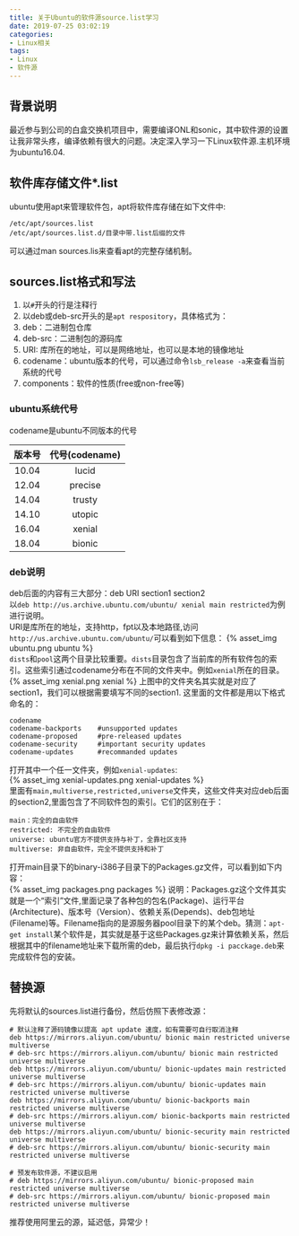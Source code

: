 ```yaml
---
title: 关于Ubuntu的软件源source.list学习
date: 2019-07-25 03:02:19
categories: 
- Linux相关
tags:
- Linux
- 软件源
---
```


## 背景说明
最近参与到公司的白盒交换机项目中，需要编译ONL和sonic，其中软件源的设置让我非常头疼，编译依赖有很大的问题。决定深入学习一下Linux软件源.主机环境为ubuntu16.04.  

## 软件库存储文件*.list  
ubuntu使用apt来管理软件包，apt将软件库存储在如下文件中:  

```
/etc/apt/sources.list
/etc/apt/sources.list.d/目录中带.list后缀的文件
```
 
可以通过man sources.lis来查看apt的完整存储机制。  

## sources.list格式和写法  
1. 以`#`开头的行是注释行  
2. 以deb或deb-src开头的是`apt respository`，具体格式为：  
  1. deb：二进制包仓库  
  2. deb-src：二进制包的源码库  
  3. URI: 库所在的地址，可以是网络地址，也可以是本地的镜像地址  
  4. codename：ubuntu版本的代号，可以通过命令`lsb_release -a`来查看当前系统的代号  
  5. components：软件的性质(free或non-free等)  

### ubuntu系统代号
codename是ubuntu不同版本的代号

| 版本号 | 代号(codename) |  
| :----: | :--: |  
| 10.04 | lucid |  
| 12.04 | precise |  
| 14.04 | trusty |  
| 14.10 | utopic |  
| 16.04 | xenial |  
| 18.04 | bionic |    

### deb说明
deb后面的内容有三大部分：deb URI section1 section2  
以`deb http://us.archive.ubuntu.com/ubuntu/ xenial main restricted`为例进行说明。  
URI是库所在的地址，支持http，fpt以及本地路径,访问`http://us.archive.ubuntu.com/ubuntu/`可以看到如下信息：
{% asset_img ubuntu.png ubuntu %}  
`dists`和`pool`这两个目录比较重要。`dists`目录包含了当前库的所有软件包的索引。这些索引通过codename分布在不同的文件夹中。例如`xenial`所在的目录。  
{% asset_img xenial.png xenial %}
上图中的文件夹名其实就是对应了section1，我们可以根据需要填写不同的section1.
这里面的文件都是用以下格式命名的：  

```
codename
codename-backports    #unsupported updates
codename-proposed	  #pre-released updates
codename-security	  #important security updates
codename-updates	  #recommanded updates
```

打开其中一个任一文件夹，例如`xenial-updates`:  
{% asset_img xenial-updates.png xenial-updates %}  
里面有`main,multiverse,restricted,universe`文件夹，这些文件夹对应deb后面的section2,里面包含了不同软件包的索引。它们的区别在于：  

```
main：完全的自由软件
restricted: 不完全的自由软件
universe: ubuntu官方不提供支持与补丁，全靠社区支持
multiverse: 非自由软件，完全不提供支持和补丁
```

打开main目录下的binary-i386子目录下的Packages.gz文件，可以看到如下内容：  
{% asset_img packages.png packages %}
说明：Packages.gz这个文件其实就是一个“索引”文件,里面记录了各种包的包名(Package)、运行平台(Architecture)、版本号（Version）、依赖关系(Depends)、deb包地址(Filename)等。Filename指向的是源服务器pool目录下的某个deb。猜测：`apt-get install`某个软件是，其实就是基于这些Packages.gz来计算依赖关系，然后根据其中的filename地址来下载所需的deb，最后执行`dpkg -i pacckage.deb`来完成软件包的安装。  

## 替换源
先将默认的sources.list进行备份，然后仿照下表修改源：  

```
# 默认注释了源码镜像以提高 apt update 速度，如有需要可自行取消注释
deb https://mirrors.aliyun.com/ubuntu/ bionic main restricted universe multiverse
# deb-src https://mirrors.aliyun.com/ubuntu/ bionic main restricted universe multiverse
deb https://mirrors.aliyun.com/ubuntu/ bionic-updates main restricted universe multiverse
# deb-src https://mirrors.aliyun.com/ubuntu/ bionic-updates main restricted universe multiverse
deb https://mirrors.aliyun.com/ubuntu/ bionic-backports main restricted universe multiverse
# deb-src https://mirrors.aliyun.com/ bionic-backports main restricted universe multiverse
deb https://mirrors.aliyun.com/ubuntu/ bionic-security main restricted universe multiverse
# deb-src https://mirrors.aliyun.com/ubuntu/ bionic-security main restricted universe multiverse

# 预发布软件源，不建议启用
# deb https://mirrors.aliyun.com/ubuntu/ bionic-proposed main restricted universe multiverse
# deb-src https://mirrors.aliyun.com/ubuntu/ bionic-proposed main restricted universe multiverse
```

推荐使用阿里云的源，延迟低，异常少！  

